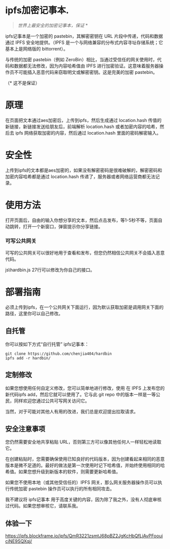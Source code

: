 # ipfs加密记事本.

> *世界上最安全的加密记事本，保证* *

ipfs记事本是一个加密的 pastebin，其解密密钥在 URL 片段中传递，代码和数据通过 IPFS 安全地提供。（IPFS 是一个与网络兼容的分布式内容寻址存储系统；它基本上是网络版的 bittorrent）。

与传统的加密 pastebin（例如 ZeroBin）相比，当通过受信任的网关使用时，代码和数据都无法修改，因为内容哈希值由 IPFS 进行加密验证。这意味着服务器操作员不可能插入恶意代码来窃取明文或解密密钥。这是完美的加密 pastebin。

（* 这不是保证）

# 原理

在页面把文本通过aes加密后，上传到ipfs，然后生成通过  location.hash 传值的新链接，新链接发送给朋友后，前端解析 location.hash 或者加密内容的哈希，然后去 ipfs 网络获取加密的内容，然后通过 location.hash 里面的密码解密输入。

# 安全性

上传到ipfs的文本都是aes加密的，如果没有解密密码是很难破解的，解密密码和加密内容哈希都是通过 location.hash 传递了，服务器或者网络运营商都无法记录。

# 使用方法

打开页面后，自由的输入你想分享的文本，然后点击发布，等1-5秒不等，页面自动跳转，打开一个新窗口，弹窗提示你分享链接。

### 可写公共网关

可写的公共网关可以很好地用于查看和发布，但您仍然相信公共网关不会插入恶意代码。

js\hardbin.js 27行可以修改为你自己的接口。

# 部署指南

必须上传到ipfs，在一个公共网关下面运行，因为默认获取加密是调用网关下面的路径，这里你可以自己修改。


## 自托管

你可以按如下方式“自行托管” ipfs记事本：

    git clone https://github.com/chenjia404/hardbin
    ipfs add -r hardbin/

## 定制修改

如果您想使用任何自定义修改，您可以简单地进行修改，使用 在 IPFS 上发布您的新代码ipfs add，然后它就可以使用了。它与此 git repo 中的版本一样是一等公民，同样欢迎您通过公共可写网关访问它。

当然，对于可能对其他人有用的改进，我们总是欢迎提出拉取请求。

## 安全注意事项

您仍然需要安全地共享粘贴 URL，否则第三方可以像其他任何人一样轻松地读取它。

在创建粘贴时，您需要确保使用已知良好的代码版本，因为创建看起来相同的恶意版本是微不足道的。最好的做法是第一次使用时记下哈希值，并始终使用相同的哈希值。如果您想升级到新版本的软件，则需要更新哈希值。

如果您不使用本地（或其他受信任的）IPFS 网关，那么网关服务器操作员可以执行传统加密 pastebin 操作员可以执行的所有相同攻击。

我不建议将 ipfs记事本 用于高度关键的内容，因为除了我之外，没有人彻底审核过代码。如果您想审核它，请联系我。

## 体验一下

https://ipfs.blockframe.io/ipfs/QmR3221zsmtJ68pBZ2JgKcHbQfLjAvPFoouiciNE9SQXqj/